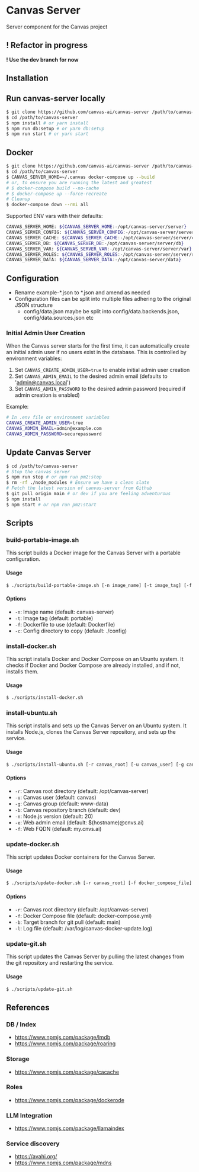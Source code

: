 # Canvas Server

Server component for the Canvas project

## ! Refactor in progress

**! Use the dev branch for now**

## Installation

## Run canvas-server locally

```bash
$ git clone https://github.com/canvas-ai/canvas-server /path/to/canvas-server
$ cd /path/to/canvas-server
$ npm install # or yarn install
$ npm run db:setup # or yarn db:setup
$ npm run start # or yarn start
```

## Docker

```bash
$ git clone https://github.com/canvas-ai/canvas-server /path/to/canvas-server
$ cd /path/to/canvas-server
$ CANVAS_SERVER_HOME=~/.canvas docker-compose up --build
# or, to ensure you are running the latest and greatest
# $ docker-compose build --no-cache
# $ docker-compose up --force-recreate
# Cleanup
$ docker-compose down --rmi all
```

Supported ENV vars with their defaults:

```bash
CANVAS_SERVER_HOME: ${CANVAS_SERVER_HOME:-/opt/canvas-server/server}
CANVAS_SERVER_CONFIG: ${CANVAS_SERVER_CONFIG:-/opt/canvas-server/server/config}
CANVAS_SERVER_CACHE: ${CANVAS_SERVER_CACHE:-/opt/canvas-server/server/cache}
CANVAS_SERVER_DB: ${CANVAS_SERVER_DB:-/opt/canvas-server/server/db}
CANVAS_SERVER_VAR: ${CANVAS_SERVER_VAR:-/opt/canvas-server/server/var}
CANVAS_SERVER_ROLES: ${CANVAS_SERVER_ROLES:-/opt/canvas-server/server/roles}
CANVAS_SERVER_DATA: ${CANVAS_SERVER_DATA:-/opt/canvas-server/data}
```

## Configuration

- Rename example-*.json to *.json and amend as needed
- Configuration files can be split into multiple files adhering to the original JSON structure
  - config/data.json maybe be split into config/data.backends.json, config/data.sources.json etc

### Initial Admin User Creation

When the Canvas server starts for the first time, it can automatically create an initial admin user if no users exist in the database. This is controlled by environment variables:

1. Set `CANVAS_CREATE_ADMIN_USER=true` to enable initial admin user creation
2. Set `CANVAS_ADMIN_EMAIL` to the desired admin email (defaults to 'admin@canvas.local')
3. Set `CANVAS_ADMIN_PASSWORD` to the desired admin password (required if admin creation is enabled)

Example:
```bash
# In .env file or environment variables
CANVAS_CREATE_ADMIN_USER=true
CANVAS_ADMIN_EMAIL=admin@example.com
CANVAS_ADMIN_PASSWORD=securepassword
```

## Update Canvas Server

```bash
$ cd /path/to/canvas-server
# Stop the canvas server
$ npm run stop # or npm run pm2:stop
$ rm -rf ./node_modules # Ensure we have a clean slate
# Fetch the latest version of canvas-server from Github
$ git pull origin main # or dev if you are feeling adventurous
$ npm install
$ npm start # or npm run pm2:start
```

## Scripts

### build-portable-image.sh

This script builds a Docker image for the Canvas Server with a portable configuration.

#### Usage

```bash
$ ./scripts/build-portable-image.sh [-n image_name] [-t image_tag] [-f dockerfile] [-c config_dir]
```

#### Options

- `-n`: Image name (default: canvas-server)
- `-t`: Image tag (default: portable)
- `-f`: Dockerfile to use (default: Dockerfile)
- `-c`: Config directory to copy (default: ./config)

### install-docker.sh

This script installs Docker and Docker Compose on an Ubuntu system. It checks if Docker and Docker Compose are already installed, and if not, installs them.

#### Usage

```bash
$ ./scripts/install-docker.sh
```

### install-ubuntu.sh

This script installs and sets up the Canvas Server on an Ubuntu system. It installs Node.js, clones the Canvas Server repository, and sets up the service.

#### Usage

```bash
$ ./scripts/install-ubuntu.sh [-r canvas_root] [-u canvas_user] [-g canvas_group] [-b canvas_repo_branch] [-n nodejs_version] [-e web_admin_email] [-f web_fqdn]
```

#### Options

- `-r`: Canvas root directory (default: /opt/canvas-server)
- `-u`: Canvas user (default: canvas)
- `-g`: Canvas group (default: www-data)
- `-b`: Canvas repository branch (default: dev)
- `-n`: Node.js version (default: 20)
- `-e`: Web admin email (default: $(hostname)@cnvs.ai)
- `-f`: Web FQDN (default: my.cnvs.ai)

### update-docker.sh

This script updates Docker containers for the Canvas Server.

#### Usage

```bash
$ ./scripts/update-docker.sh [-r canvas_root] [-f docker_compose_file] [-b target_branch] [-l log_file]
```

#### Options

- `-r`: Canvas root directory (default: /opt/canvas-server)
- `-f`: Docker Compose file (default: docker-compose.yml)
- `-b`: Target branch for git pull (default: main)
- `-l`: Log file (default: /var/log/canvas-docker-update.log)

### update-git.sh

This script updates the Canvas Server by pulling the latest changes from the git repository and restarting the service.

#### Usage

```bash
$ ./scripts/update-git.sh
```

## References

### DB / Index

- https://www.npmjs.com/package/lmdb
- https://www.npmjs.com/package/roaring

### Storage

- https://www.npmjs.com/package/cacache

### Roles

- https://www.npmjs.com/package/dockerode

### LLM Integration

- https://www.npmjs.com/package/llamaindex

### Service discovery

- https://avahi.org/
- https://www.npmjs.com/package/mdns
